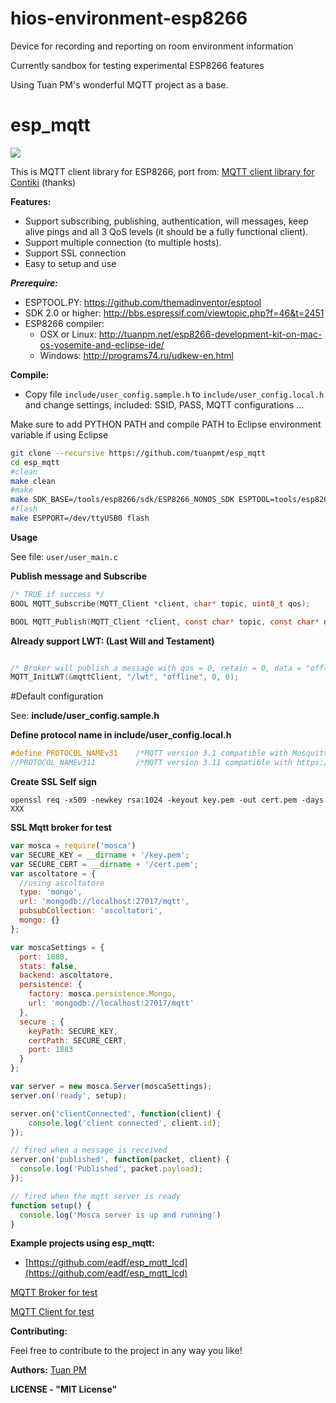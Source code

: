 # hios-environment-esp8266
Device for recording and reporting on room environment information

Currently sandbox for testing experimental ESP8266 features

Using Tuan PM's wonderful MQTT project as a base.

**esp_mqtt**
==========
[![](https://travis-ci.org/tuanpmt/esp_mqtt.svg?branch=master)](https://travis-ci.org/tuanpmt/esp_mqtt)

This is MQTT client library for ESP8266, port from: [MQTT client library for Contiki](https://github.com/esar/contiki-mqtt) (thanks)



**Features:**

 * Support subscribing, publishing, authentication, will messages, keep alive pings and all 3 QoS levels (it should be a fully functional client).
 * Support multiple connection (to multiple hosts).
 * Support SSL connection
 * Easy to setup and use

***Prerequire:***

- ESPTOOL.PY: https://github.com/themadinventor/esptool
- SDK 2.0 or higher: http://bbs.espressif.com/viewtopic.php?f=46&t=2451
- ESP8266 compiler: 
    + OSX or Linux: http://tuanpm.net/esp8266-development-kit-on-mac-os-yosemite-and-eclipse-ide/
    + Windows: http://programs74.ru/udkew-en.html 

**Compile:**

- Copy file `include/user_config.sample.h` to `include/user_config.local.h` and change settings, included: SSID, PASS, MQTT configurations ...


Make sure to add PYTHON PATH and compile PATH to Eclipse environment variable if using Eclipse


```bash
git clone --recursive https://github.com/tuanpmt/esp_mqtt
cd esp_mqtt
#clean
make clean
#make
make SDK_BASE=/tools/esp8266/sdk/ESP8266_NONOS_SDK ESPTOOL=tools/esp8266/esptool/esptool.py all
#flash
make ESPPORT=/dev/ttyUSB0 flash
```

**Usage**

See file: `user/user_main.c`


**Publish message and Subscribe**

```c
/* TRUE if success */
BOOL MQTT_Subscribe(MQTT_Client *client, char* topic, uint8_t qos);

BOOL MQTT_Publish(MQTT_Client *client, const char* topic, const char* data, int data_length, int qos, int retain);

```

**Already support LWT: (Last Will and Testament)**

```c

/* Broker will publish a message with qos = 0, retain = 0, data = "offline" to topic "/lwt" if client don't send keepalive packet */
MQTT_InitLWT(&mqttClient, "/lwt", "offline", 0, 0);

```

#Default configuration

See: **include/user_config.sample.h**

**Define protocol name in include/user_config.local.h**

```c
#define PROTOCOL_NAMEv31	/*MQTT version 3.1 compatible with Mosquitto v0.15*/
//PROTOCOL_NAMEv311			/*MQTT version 3.11 compatible with https://eclipse.org/paho/clients/testing/*/
```


**Create SSL Self sign**

```
openssl req -x509 -newkey rsa:1024 -keyout key.pem -out cert.pem -days XXX
```

**SSL Mqtt broker for test**

```javascript
var mosca = require('mosca')
var SECURE_KEY = __dirname + '/key.pem';
var SECURE_CERT = __dirname + '/cert.pem';
var ascoltatore = {
  //using ascoltatore
  type: 'mongo',
  url: 'mongodb://localhost:27017/mqtt',
  pubsubCollection: 'ascoltatori',
  mongo: {}
};

var moscaSettings = {
  port: 1880,
  stats: false,
  backend: ascoltatore,
  persistence: {
    factory: mosca.persistence.Mongo,
    url: 'mongodb://localhost:27017/mqtt'
  },
  secure : {
    keyPath: SECURE_KEY,
    certPath: SECURE_CERT,
    port: 1883
  }
};

var server = new mosca.Server(moscaSettings);
server.on('ready', setup);

server.on('clientConnected', function(client) {
    console.log('client connected', client.id);
});

// fired when a message is received
server.on('published', function(packet, client) {
  console.log('Published', packet.payload);
});

// fired when the mqtt server is ready
function setup() {
  console.log('Mosca server is up and running')
}
```

**Example projects using esp_mqtt:**

- [https://github.com/eadf/esp_mqtt_lcd](https://github.com/eadf/esp_mqtt_lcd)

[MQTT Broker for test](https://github.com/mcollina/mosca)

[MQTT Client for test](https://chrome.google.com/webstore/detail/mqttlens/hemojaaeigabkbcookmlgmdigohjobjm?hl=en)

**Contributing:**

Feel free to contribute to the project in any way you like!


**Authors:**
[Tuan PM](https://twitter.com/TuanPMT)


**LICENSE - "MIT License"**
